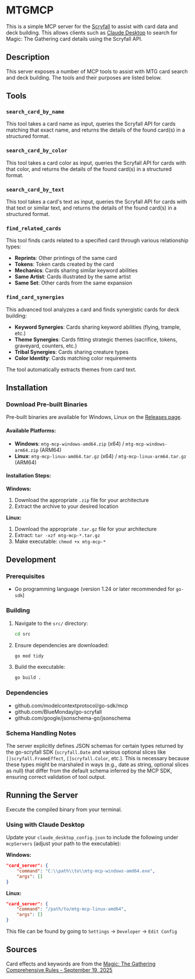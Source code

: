 # MTGMCP

This is a simple MCP server for the [Scryfall](https://scryfall.com/docs/api) to assist with card data and deck building.  This allows clients such as [Claude Desktop](https://claude.com) to search for Magic: The Gathering card details using the Scryfall API.

## Description

This server exposes a number of MCP tools to assist with MTG card search and deck building.  The tools and their purposes are listed below.

## Tools

### `search_card_by_name`
This tool takes a card name as input, queries the Scryfall API for cards matching that exact name, and returns the details of the found card(s) in a structured format.

### `search_card_by_color`
This tool takes a card color as input, queries the Scryfall API for cards with that color, and returns the details of the found card(s) in a structured format.

### `search_card_by_text`
This tool takes a card's text as input, queries the Scryfall API for cards with that text or similar text, and returns the details of the found card(s) in a structured format.

### `find_related_cards`
This tool finds cards related to a specified card through various relationship types:
- **Reprints**: Other printings of the same card 
- **Tokens**: Token cards created by the card
- **Mechanics**: Cards sharing similar keyword abilities
- **Same Artist**: Cards illustrated by the same artist
- **Same Set**: Other cards from the same expansion

### `find_card_synergies`
This advanced tool analyzes a card and finds synergistic cards for deck building:
- **Keyword Synergies**: Cards sharing keyword abilities (flying, trample, etc.)
- **Theme Synergies**: Cards fitting strategic themes (sacrifice, tokens, graveyard, counters, etc.)
- **Tribal Synergies**: Cards sharing creature types
- **Color Identity**: Cards matching color requirements

The tool automatically extracts themes from card text.

## Installation

### Download Pre-built Binaries

Pre-built binaries are available for Windows, Linux on the [Releases page](https://github.com/DCCoder90/mtg-mcp/releases).

#### Available Platforms:
- **Windows**: `mtg-mcp-windows-amd64.zip` (x64) / `mtg-mcp-windows-arm64.zip` (ARM64)
- **Linux**: `mtg-mcp-linux-amd64.tar.gz` (x64) / `mtg-mcp-linux-arm64.tar.gz` (ARM64)

#### Installation Steps:

**Windows:**
1. Download the appropriate `.zip` file for your architecture
2. Extract the archive to your desired location

**Linux:**
1. Download the appropriate `.tar.gz` file for your architecture
2. Extract: `tar -xzf mtg-mcp-*.tar.gz`
3. Make executable: `chmod +x mtg-mcp-*`

## Development
### Prerequisites

* Go programming language (version 1.24 or later recommended for `go-sdk`)

### Building

1.  Navigate to the `src/` directory:
    ```bash
    cd src
    ```
2.  Ensure dependencies are downloaded:
    ```bash
    go mod tidy
    ```
3.  Build the executable:
    ```bash
    go build .
    ```

### Dependencies
- github.com/modelcontextprotocol/go-sdk/mcp
- github.com/BlueMonday/go-scryfall
- github.com/google/jsonschema-go/jsonschema

### Schema Handling Notes
The server explicitly defines JSON schemas for certain types returned by the go-scryfall SDK (`scryfall.Date` and various optional slices like `[]scryfall.FrameEffect`, `[]scryfall.Color`, etc.). This is necessary because these types might be marshaled in ways (e.g., date as string, optional slices as null) that differ from the default schema inferred by the MCP SDK, ensuring correct validation of tool output.

## Running the Server

Execute the compiled binary from your terminal.

### Using with Claude Desktop

Update your `claude_desktop_config.json` to include the following under `mcpServers` (adjust your path to the executable):

**Windows:**
```json
"card_server": {
    "command": "C:\\path\\to\\mtg-mcp-windows-amd64.exe",
    "args": []
}
```

**Linux:**
```json
"card_server": {
    "command": "/path/to/mtg-mcp-linux-amd64",
    "args": []
}
```

This file can be found by going to `Settings` -> `Developer` -> `Edit Config`

## Sources

Card effects and keywords are from the [Magic: The Gathering Comprehensive Rules - September 19, 2025](./MagicCompRules%2020250919.pdf)